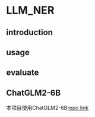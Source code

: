 # LLM_NER

## introduction


## usage

## evaluate

## ChatGLM2-6B

本项目使用ChatGLM2-6B[repo link](https://github.com/THUDM/ChatGLM2-6B)